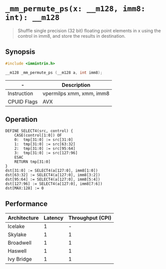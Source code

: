 `_mm_permute_ps(x: __m128, imm8: int): __m128`
==============================================

> Shuffle single precision (32 bit) floating point elements in x using the control in imm8, and store the results in destination.

## Synopsis

```c
#include <immintrin.h>

__m128 _mm_permute_ps (__m128 a, int imm8);
```

| -           | Description              |
| ----------- | ------------------------ |
| Instruction | vpermilps xmm, xmm, imm8 |
| CPUID Flags | AVX                      |

## Operation

```
DEFINE SELECT4(src, control) {
	CASE(control[1:0]) OF
	0:	tmp[31:0] := src[31:0]
	1:	tmp[31:0] := src[63:32]
	2:	tmp[31:0] := src[95:64]
	3:	tmp[31:0] := src[127:96]
	ESAC
	RETURN tmp[31:0]
}
dst[31:0] := SELECT4(a[127:0], imm8[1:0])
dst[63:32] := SELECT4(a[127:0], imm8[3:2])
dst[95:64] := SELECT4(a[127:0], imm8[5:4])
dst[127:96] := SELECT4(a[127:0], imm8[7:6])
dst[MAX:128] := 0
```

## Performance

| Architecture | Latency | Throughput (CPI) |
| ------------ | ------- | ---------------- |
| Icelake      | 1       | -                |
| Skylake      | 1       | 1                |
| Broadwell    | 1       | 1                |
| Haswell      | 1       | 1                |
| Ivy Bridge   | 1       | 1                |
